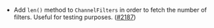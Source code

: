 - Add `len()` method to `ChannelFilters` in order to fetch the number of filters. Useful for testing purposes.
  ([#2187](https://github.com/informalsystems/ibc-rs/issues/2187))